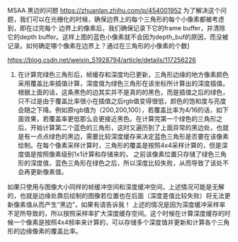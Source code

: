 MSAA 黑边的问题
https://zhuanlan.zhihu.com/p/454001952
为了解决这个问题，我们可以在光栅化的时候，确保边界上的每个三角形的每个小像素都被考虑到，即在过完每个 边界上的像素后，我们确保记录下它的frame buffer，并清除它的depth buffer。这样上图的蓝色小像素就不会因为depth_buf的原因，而没被记录。如何确定哪个像素在边界上？通过在三角形的小像素的个数]

https://blog.csdn.net/weixin_51928794/article/details/117256226
1. 在计算完绿色三角形后，帧缓存和深度均已更新，三角形边缘的地方像素颜色采用覆盖比率插值计算，深度值为绿色三角形在该坐标所计算出的深度插值。根据上面的话，这条黑色的边其实并不是真的的黑色，而是插值之后的绿色，只不过是由于覆盖比率很小在插值之后rgb值变得很低，颜色的饱和度与亮度会随之下降。例如原rgb值为（200,200,100），若覆盖比率为4/16的话，如下面效果，若覆盖率更低那么会更接近黑色。在计算完第一个绿色的三角形之后，开始计算第二个蓝色的三角形，这时又遍历到了上面异常的黑边处，也就是有一点点绿色的黑边，需要比较深度缓存来决定蓝色三角形是否要在该像素绘制。在每个像素采样计算时，三角形的覆盖是按照4x4采样计算的，但是深度值是按照像素级别1x1计算和存储来的， 之前该像素位置只存储了绿色三角形的深度值，蓝色三角形在绿色之后，所以深度比较失败，从而导致了该处不会再更新像素值。

如果只使用与图像大小同样的帧缓冲空间和深度缓冲空间，上述情况可能是无解的，也就是边缘处靠后绘制的图像若位置也在后面（深度差值比较失败）将无法更新像素值从而产生“黑边”，如果有请告诉我！
上述的情况是因为深度缓冲采样率不足所导致的，所以按照采样率扩大深度缓存空间。这个时候在计算深度缓存的时候一个像素是按照4x4频率来计算的，可以存储多个深度值并更新和计算各个三角形的边缘像素的覆盖比率。
